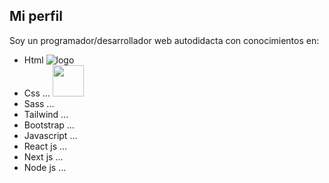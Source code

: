 ## Mi perfil

Soy un programador/desarrollador web autodidacta con conocimientos en:

- Html ![logo](https://aux.iconspalace.com/uploads/16462271581931937339.png)
- Css ... <img src="https://blastcoding.com/wp-content/uploads/2018/10/CSS3.png" width='50px' height="50px">
- Sass ...
- Tailwind ...
- Bootstrap ...
- Javascript ...
- React js ...
- Next js ...
- Node js ...
